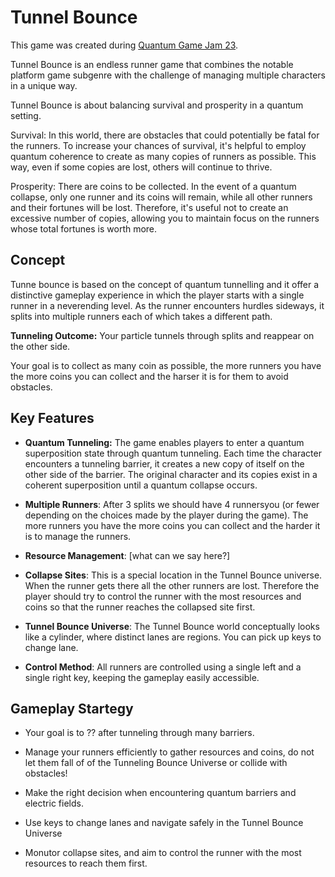 # Tunnel Bounce

This game was created during [Quantum Game Jam 23](https://itch.io/jam/quantum-game-jam-2023).

Tunnel Bounce is an endless runner game that combines the notable platform game subgenre with the challenge of managing multiple characters in a unique way.

Tunnel Bounce is about balancing survival and prosperity in a quantum setting.

Survival: In this world, there are obstacles that could potentially be fatal for the runners. To increase your chances of survival, it's helpful to employ quantum coherence to create as many copies of runners as possible. This way, even if some copies are lost, others will continue to thrive.

Prosperity: There are coins to be collected. In the event of a quantum collapse, only one runner and its coins will remain, while all other runners and their fortunes will be lost. Therefore, it's useful not to create an excessive number of copies, allowing you to maintain focus on the runners whose total fortunes is worth more.

## Concept

Tunne bounce is based on the concept of quantum tunnelling and it offer a distinctive gameplay experience in which the player starts with a single runner in a neverending level. As the runner encounters hurdles sideways, it  splits into multiple runners each of which takes a different path.

**Tunneling Outcome:** Your particle tunnels through splits and reappear on the other side.

Your goal is to collect as many coin as possible, the more runners you have the more coins you can collect and the harser it is for them to avoid obstacles.

## Key Features

- **Quantum Tunneling:** The game enables players to enter a quantum superposition state through quantum tunneling. Each time the character encounters a tunneling barrier, it creates a new copy of itself on the other side of the barrier. The original character and its copies exist in a coherent superposition until a quantum collapse occurs.
  
- **Multiple Runners**: After 3 splits we should have 4 runnersyou (or fewer depending on the choices made by the player during the game). The more runners you have the more coins you can collect and the harder it is to manage the runners.
  
- **Resource Management**:  [what can we say here?]
  
- **Collapse Sites**: This is a special location in the Tunnel Bounce universe. When the runner gets there all the other runners are lost. Therefore the player should try to control the runner with the most resources and coins so that the runner reaches the collapsed site first.
  
- **Tunnel Bounce Universe**: The Tunnel Bounce world conceptually looks like a cylinder, where distinct lanes are regions. You can pick up keys to change lane.
  
- **Control Method**: All runners are controlled using a single left and a single right key, keeping the gameplay easily accessible.

## Gameplay Startegy

- Your goal is to ?? after tunneling through many barriers.

- Manage your runners efficiently to gather resources and coins, do not let them fall of of the Tunneling Bounce Universe or collide with obstacles!

- Make the right decision when encountering quantum barriers and electric fields.

- Use keys to change lanes and navigate safely in the Tunnel Bounce Universe

- Monutor collapse sites, and aim to control the runner with the most resources to reach them first.




